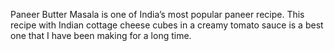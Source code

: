 Paneer Butter Masala is one of India’s most popular paneer recipe. This recipe with Indian cottage cheese cubes in a creamy tomato sauce is a best one that I have been making for a long time.